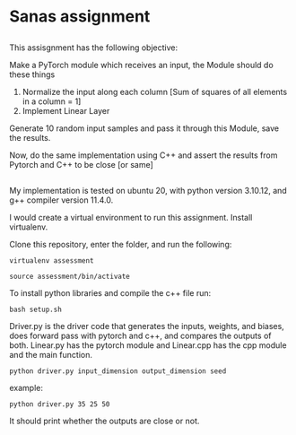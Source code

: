 # Sanas assignment

##
This assisgnment has the following objective:

Make a PyTorch module which receives an input, the Module should do these things

1) Normalize the input along each column [Sum of squares of all elements in a column = 1]
2) Implement Linear Layer

Generate 10 random input samples and pass it through this Module, save the results.

Now, do the same implementation using C++ and assert the results from Pytorch and C++ to be close [or same]
##

My implementation is tested on ubuntu 20, with python version 3.10.12, and g++ compiler version 11.4.0.

I would create a virtual environment to run this assignment. Install virtualenv.

Clone this repository, enter the folder, and run the following:
```
virtualenv assessment

source assessment/bin/activate
```

To install python libraries and compile the c++ file run:

```
bash setup.sh

```

Driver.py is the driver code that generates the inputs, weights, and biases, does forward pass with pytorch and c++, and compares the outputs of both.
Linear.py has the pytorch module and Linear.cpp has the cpp module and the main function.

```
python driver.py input_dimension output_dimension seed
```

example:
```
python driver.py 35 25 50
```
It should print whether the outputs are close or not.
